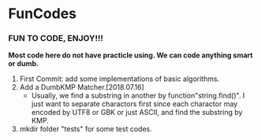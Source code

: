 # FunCodes
### FUN TO CODE, ENJOY!!!
**Most code here do not have practicle using. We can code anything smart or dumb.**

1.  First Commit: add some implementations of basic algorithms.
2.  Add a DumbKMP Matcher.[2018.07.16]
    -  Usually, we find a substring in another by function"string.find()". I just want to separate charactors first since each charactor may encoded by UTF8 or GBK or just ASCII, and find the substring by KMP.
3. mkdir folder "tests" for some test codes. 
